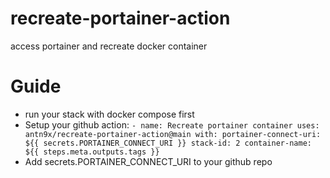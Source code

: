 # recreate-portainer-action
access portainer and recreate docker container

# Guide
- run your stack with docker compose first
- Setup your github action:
`- name: Recreate portainer container
  uses: antn9x/recreate-portainer-action@main
  with:
    portainer-connect-uri: ${{ secrets.PORTAINER_CONNECT_URI }}
    stack-id: 2
    container-name: ${{ steps.meta.outputs.tags }}
`
- Add secrets.PORTAINER_CONNECT_URI to your github repo
